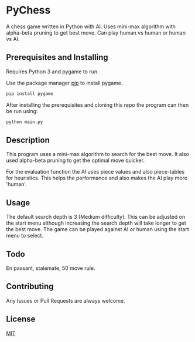# PyChess

A chess game written in Python with AI. Uses mini-max algorithm with alpha-beta pruning to get best move. Can play human vs human or human vs AI.

## Prerequisites and Installing

Requires Python 3 and pygame to run. 

Use the package manager [pip](https://pip.pypa.io/en/stable/) to install pygame.

```bash
pip install pygame
```

After installing the prerequisites and cloning this repo the  program can then be run using:

```bash
python main.py
```
## Description

This program uses a mini-max algorithm to search for the best move. It also used alpha-beta pruning to get the optimal move quicker.

For the evaluation function the AI uses piece values and also piece-tables for heuristics. This helps the performance and also makes the AI play more 'human'.


## Usage

The default search depth is 3 (Medium difficulty). This can be adjusted on the start menu although increasing the search depth will take longer to get the best move. The game can be played against AI or human using the start menu to select.

## Todo

En passant, stalemate, 50 move rule.

## Contributing
Any Issues or Pull Requests are always welcome. 

## License
[MIT](https://choosealicense.com/licenses/mit/)